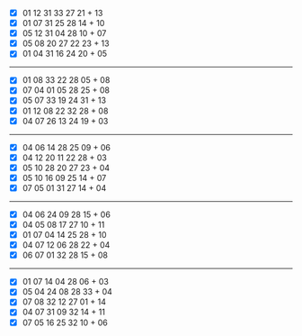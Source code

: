 - [x] 01 12 31 33 27 21 + 13
- [x] 01 07 31 25 28 14 + 10
- [x] 05 12 31 04 28 10 + 07
- [x] 05 08 20 27 22 23 + 13
- [x] 01 04 31 16 24 20 + 05
***
- [x] 01 08 33 22 28 05 + 08
- [x] 07 04 01 05 28 25 + 08
- [x] 05 07 33 19 24 31 + 13
- [x] 01 12 08 22 32 28 + 08
- [x] 04 07 26 13 24 19 + 03
***
- [x] 04 06 14 28 25 09 + 06
- [x] 04 12 20 11 22 28 + 03
- [x] 05 10 28 20 27 23 + 04
- [x] 05 10 16 09 25 14 + 07
- [x] 07 05 01 31 27 14 + 04
***
- [x] 04 06 24 09 28 15 + 06
- [x] 04 05 08 17 27 10 + 11
- [x] 01 07 04 14 25 28 + 10
- [x] 04 07 12 06 28 22 + 04
- [x] 06 07 01 32 28 15 + 08
***
- [x] 01 07 14 04 28 06 + 03
- [x] 05 04 24 08 28 33 + 04
- [x] 07 08 32 12 27 01 + 14
- [x] 04 07 31 09 32 14 + 11
- [x] 07 05 16 25 32 10 + 06
